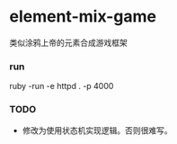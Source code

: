 element-mix-game
================

类似涂鸦上帝的元素合成游戏框架


### run
ruby -run -e httpd . -p 4000


### TODO
- 修改为使用状态机实现逻辑。否则很难写。